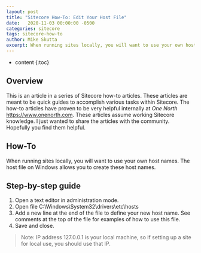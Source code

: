 ```yaml
---
layout: post
title: "Sitecore How-To: Edit Your Host File"
date:   2020-11-03 00:00:00 -0500
categories: sitecore
tags: sitecore-how-to
author: Mike Skutta
excerpt: When running sites locally, you will want to use your own host names. The host file on Windows allows you to create these host names.
---
```


* content
{:toc}

## Overview

This is an article in a series of Sitecore how-to articles. These articles are meant to be quick guides to accomplish various tasks within Sitecore. The how-to articles have proven to be very helpful internally at *One North* https://www.onenorth.com.  These articles assume working Sitecore knowledge. I just wanted to share the articles with the community. Hopefully you find them helpful.

## How-To

When running sites locally, you will want to use your own host names. The host file on Windows allows you to create these host names.

## Step-by-step guide

1. Open a text editor in administration mode.
1. Open file C:\Windows\System32\drivers\etc\hosts
1. Add a new line at the end of the file to define your new host name. See comments at the top of the file for examples of how to use this file.
1. Save and close.

> Note: IP address 127.0.0.1 is your local machine, so if setting up a site for local use, you should use that IP.